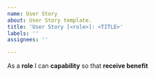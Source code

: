 ```yaml
---
name: User Story
about: User Story template.
title: 'User Story [<role>]: <TITLE>'
labels: ''
assignees: ''

---
```


As a **role** I can **capability** so that **receive benefit**
